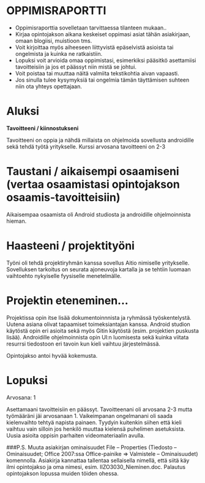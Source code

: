 # OPPIMISRAPORTTI

* Oppimisraporttia sovelletaan tarvittaessa tilanteen mukaan..
* Kirjaa opintojakson aikana keskeiset oppimasi asiat tähän asiakirjaan, omaan blogiisi, muistioon tms. 
* Voit kirjoittaa myös aiheeseen liittyvistä epäselvistä asioista tai ongelmista ja kuinka ne ratkaistiin. 
* Lopuksi voit arvioida omaa oppimistasi, esimerkiksi pääsitkö asettamiisi tavoitteisiin ja jos et päässyt niin mistä se johtui.
* Voit poistaa tai muuttaa näitä valmiita tekstikohtia aivan vapaasti. 
* Jos sinulla tulee kysymyksiä tai ongelmia tämän täyttämisen suhteen niin ota yhteys opettajaan.

# Aluksi

**Tavoitteeni / kiinnostukseni**

Tavoitteeni on oppia ja nähdä millaista on ohjelmoida sovellusta androidille sekä tehdä työtä yritykselle. Kurssi arvosana tavoitteeni on 2-3

# Taustani / aikaisempi osaamiseni (vertaa osaamistasi opintojakson osaamis-tavoitteisiin)

Aikaisempaa osaamista oli Android studiosta ja androidille ohjelmoinnista hieman. 

# Haasteeni / projektityöni

Työni oli tehdä projektiryhmän kanssa sovellus Aitio nimiselle yritykselle. Sovelluksen tarkoitus on seurata ajoneuvoja kartalla ja se tehtiin luomaan vaihtoehto nykyiselle fyysiselle menetelmälle.

# Projektin eteneminen... 

Projektissa opin itse lisää dokumentoinnnista ja ryhmässä työskentelystä. Uutena asiana olivat tapaamiset toimeksiantajan kanssa. Android studion käytöstä opin eri asioita sekä myös Gitin käytöstä (esim. projektien puskusta lisää). Androidille ohjelmoinnista opin UI:n luomisesta sekä kuinka viitata resurrsi tiedostoon eri tavoin kun kieli vaihtuu järjestelmässä. 

Opintojakso antoi hyvää kokemusta.

# Lopuksi

Arvosana: 1

Asettamaani tavoitteisiin en päässyt. Tavoitteenani oli arvosana 2-3 mutta työmääräni jäi arvosanaan 1.
Vaikeimpanan ongelmanani oli saada kielenvaihto tehtyä napista painaen. Tyydyin kuitenkin siihen että kieli vaihtuu vain silloin jos henkilö muuttaa kielensä puhelimen asetuksista. Uusia asioita oppisin parhaiten videomateriaalin avulla. 


###P.S. Muuta asiakirjan ominaisuudet File – Properties (Tiedosto – Ominaisuudet; Office 2007:ssa Office-painike => Valmistele – Ominaisuudet)  komennolla. Asiakirja kannattaa tallentaa sellaisella nimellä, että siitä käy ilmi opintojakso ja oma nimesi, esim. IIZO3030_Nieminen.doc. Palautus opintojakson lopussa muiden töiden ohessa.
